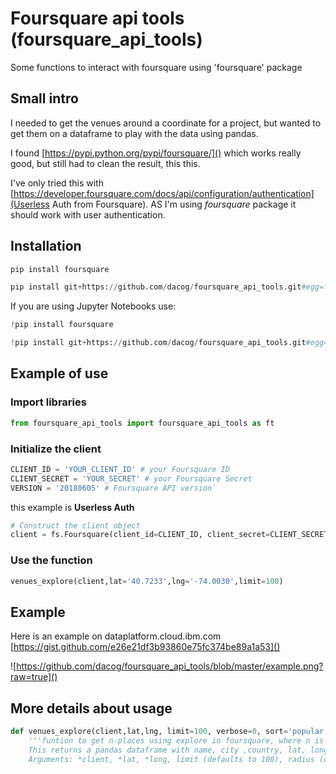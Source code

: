 # Foursquare api tools (foursquare\_api\_tools)
Some functions to interact with foursquare using 'foursquare' package

## Small intro

I needed to get the venues around a coordinate for a project, but wanted to get them on a dataframe to play with the data using pandas.

I found [https://pypi.python.org/pypi/foursquare/]() which works really good, but still had to clean the result, this this.

I've only tried this with [https://developer.foursquare.com/docs/api/configuration/authentication](Userless Auth from Foursquare). AS I'm using _foursquare_ package it should work with user authentication.


## Installation

```python 
pip install foursquare

pip install git+https://github.com/dacog/foursquare_api_tools.git#egg=foursquare_api_tools
```
If you are using Jupyter Notebooks use:

```python
!pip install foursquare

!pip install git+https://github.com/dacog/foursquare_api_tools.git#egg=foursquare_api_tools
```

## Example of use

### Import libraries

```python
from foursquare_api_tools import foursquare_api_tools as ft
````

### Initialize the client
```python
CLIENT_ID = 'YOUR_CLIENT_ID' # your Foursquare ID
CLIENT_SECRET = 'YOUR_SECRET' # your Foursquare Secret
VERSION = '20180605' # Foursquare API version`
```
this example is **Userless Auth**

```python 
# Construct the client object 
client = fs.Foursquare(client_id=CLIENT_ID, client_secret=CLIENT_SECRET, version=VERSION)
```

### Use the function
```python
venues_explore(client,lat='40.7233',lng='-74.0030',limit=100)
```

## Example

Here is an example on dataplatform.cloud.ibm.com
[https://gist.github.com/e26e21df3b93860e75fc374be89a1a53]()

![https://github.com/dacog/foursquare_api_tools/blob/master/example.png?raw=true]()

## More details about usage
```python
def venues_explore(client,lat,lng, limit=100, verbose=0, sort='popular', radius=2000, offset=1, day='any'):
	'''funtion to get n-places using explore in foursquare, where n is the limit when calling the function.
	This returns a pandas dataframe with name, city ,country, lat, long, address and main category as columns
	Arguments: *client, *lat, *long, limit (defaults to 100), radius (defaults to 2000), verbose (defaults to 0), offset (defaults to 1), day (defaults to any)'''

```
